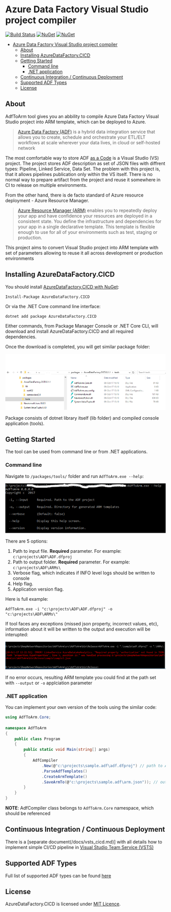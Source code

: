 Azure Data Factory Visual Studio project compiler
=======

[![Build Status](https://deepnetwork.visualstudio.com/_apis/public/build/definitions/36d57bcb-8fdc-4a2a-b735-876ab649d0cf/23/badge)](https://deepnetwork.visualstudio.com/_apis/public/build/definitions/36d57bcb-8fdc-4a2a-b735-876ab649d0cf/23/badge) 
[![NuGet](https://img.shields.io/nuget/dt/AzureDataFactory.CICD.svg)](https://www.nuget.org/packages/AzureDataFactory.CICD) 
[![NuGet](https://img.shields.io/nuget/vpre/AzureDataFactory.CICD.svg)](https://www.nuget.org/packages/AzureDataFactory.CICD)

- [Azure Data Factory Visual Studio project compiler](#azure-data-factory-visual-studio-project-compiler)
  - [About](#about)
  - [Installing AzureDataFactory.CICD](#installing-azuredatafactorycicd)
  - [Getting Started](#getting-started)
    - [Command line](#command-line)
    - [.NET application](#net-application)
  - [Continuous Integration / Continuous Deployment](#continuous-integration-continuous-deployment)
  - [Supported ADF Types](#supported-adf-types)
  - [License](#license)

## About

AdfToArm tool gives you an abbility to compile Azure Data Factory Visual Studio project into ARM template, which can be deployed to Azure.

> [Azure Data Factory (ADF)](https://azure.microsoft.com/en-us/services/data-factory/) is a hybrid data integration service that allows you to create, schedule and orchestrate your ETL/ELT workflows at scale wherever your data lives, in cloud or self-hosted network 

The most comfortable way to store ADF [as a Code](https://en.wikipedia.org/wiki/Infrastructure_as_Code) is a Visual Studio (VS) project. The project stores ADF description as set of JSON files with diffrent types: Pipeline, Linked Service, Data Set. The problem with this project is, that it allows pipelines publication only within the VS itself.
There is no normal way to prepare artifact from the project and reuse it somewhere in CI to release on multiple environments.

From the other hand, there is de facto standard of Azure resource deployment - Azure Resource Manager.

> [Azure Resource Manager (ARM)](https://azure.microsoft.com/en-us/features/resource-manager/) enables you to repeatedly deploy your app and have confidence your resources are deployed in a consistent state. You define the infrastructure and dependencies for your app in a single declarative template. This template is flexible enough to use for all of your environments such as test, staging or production.

This project aims to convert Visual Studio project into ARM template with set of parameters allowing to reuse it all across development or production environments


## Installing AzureDataFactory.CICD

You should install [AzureDataFactory.CICD with NuGet](https://www.nuget.org/packages/AzureDataFactory.CICD):

    Install-Package AzureDataFactory.CICD
    
Or via the .NET Core command line interface:

    dotnet add package AzureDataFactory.CICD

Either commands, from Package Manager Console or .NET Core CLI, will download and install AzureDataFactory.CICD and all required dependencies.

Once the download is completed, you will get similar package folder:

![Nuget package folder](/docs/images/readme/00_downloaded_nuget.PNG)

Package consists of dotnet library itself (lib folder) and compiled console application (tools).


## Getting Started

The tool can be used from command line or from .NET applications.

### Command line

Navigate to `/packages/tools/` folder and run `AdfToArm.exe --help`: 

![Console app help](/docs/images/readme/01_cli_help.PNG)

There are 5 options:

1. Path to input file. **Required** parameter. For example: `c:\projects\ADF\ADF.dfproj`
2. Path to output folder. **Required** parameter. For example: `c:\projects\ADF\ARMs\`
3. Verbose flag, which indicates if INFO level logs should be written to console
4. Help flag.
5. Application version flag.

Here is full example:

    AdfToArm.exe -i "c:\projects\ADF\ADF.dfproj" -o "c:\projects\ADF\ARMs\"

If tool faces any exceptions (missed json property, incorrect values, etc), information about it will be written to the output and execution will be interupted:

![Console app exception](/docs/images/readme/02_cli_exception.PNG)

If no error occurs, resulting ARM template you could find at the path set with `--output` or `-o` applciation parameter

### .NET application

You can implement your own version of the tools using the similar code:

```csharp
using AdfToArm.Core;

namespace AdfToArm
{
    public class Program
    {
        public static void Main(string[] args)
        {
            AdfCompiler
                .New(@"c:\projects\sample.adf\adf.dfproj") // path to ADF project
                .ParseAdfTemplates()
                .CreateArmTemplate()
                .SaveArmTo(@"c:\projects\sample.adf\arm.json")); // output ARM template
        }
    }
}
```

**NOTE**: AdfCompiler class belongs to `AdfToArm.Core` namespace, which should be referenced


## Continuous Integration / Continuous Deployment

There is a [separate document(/docs/vsts_cicd.md)] with all details how to implement simple CI/CD pipeline in [Visual Studio Team Service (VSTS)](https://www.visualstudio.com/team-services/)


## Supported ADF Types

Full list of supported ADF types can be found [here](/docs/adf_types.md)

## License

AzureDataFactory.CICD is licensed under [MIT Licence](http://www.opensource.org/licenses/MIT).